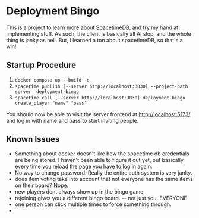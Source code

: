 # Deployment Bingo
This is a project to learn more about [SpacetimeDB](https://spacetimedb.com/home), and try my hand at implementing stuff. As such, the client is basically all AI slop, and the whole thing is janky as hell. But, I learned a ton about spacetimeDB, so that's a win!

## Startup Procedure
1. `docker compose up --build -d`
2. `spacetime publish [--server http://localhost:3030] --project-path server  deployment-bingo`
3. `spacetime call [--server http://localhost:3030] deployment-bingo create_player "name" "pass"`

You should now be able to visit the server frontend at [http://localhost:5173/](http://localhost:5173/) and log in with name and pass to start inviting people.

## Known Issues
- Something about docker doesn't like how the spacetime db credentials are being stored. I haven't been able to figure it out yet, but basically every time you reload the page you have to log in again.
- No way to change password. Really the entire auth system is very janky.
- does item voting take into account that not everyone has the same items on their board? Nope.
- new players dont always show up in the bingo game
- rejoining gives you a different bingo board. -- not just you, EVERYONE
- one person can click multiple times to force something through.
- 
